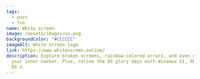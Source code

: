 ```yaml
---
tags:
  - post
  - fun
name: White screen
image: /assets/images/ws.png
backgroundColor: "#CCCCCC"
imageAlt: White screen logo
link: https://www.whitescreen.online/
description: Explore broken screens, rainbow-colored errors, and even channel
  your inner hacker. Plus, relive the OS glory days with Windows 11, XP, and Mac
  OS X.
---
```

